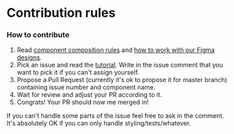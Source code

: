 
# Contribution rules

### How to contribute

1. Read [component composition rules](./docs/component-rules.md) and [how to work with our Figma designs](https://github.com/DivanteLtd/storefront-ui/blob/master/docs/working-with-designs.md).
2. Pick an issue and read the [tutorial](https://github.com/DivanteLtd/storefront-ui/blob/master/docs/creating-new-component.md). Write in the issue comment that you want to pick it if you can't assign yourself.
3. Propose a Pull Request (currently it's ok to propose it for master branch) containing issue number and component name.
4. Wait for review and adjust your PR according to it.
5. Congrats! Your PR should now me merged in!


If you can't handle some parts of the issue feel free to ask in the comment. It's absolutely OK if you can only handle styling/tests/whatever. 
